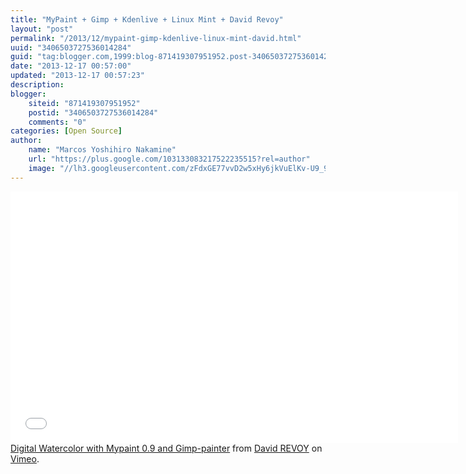 ```yaml
---
title: "MyPaint + Gimp + Kdenlive + Linux Mint + David Revoy"
layout: "post"
permalink: "/2013/12/mypaint-gimp-kdenlive-linux-mint-david.html"
uuid: "3406503727536014284"
guid: "tag:blogger.com,1999:blog-871419307951952.post-3406503727536014284"
date: "2013-12-17 00:57:00"
updated: "2013-12-17 00:57:23"
description: 
blogger:
    siteid: "871419307951952"
    postid: "3406503727536014284"
    comments: "0"
categories: [Open Source]
author: 
    name: "Marcos Yoshihiro Nakamine"
    url: "https://plus.google.com/103133083217522235515?rel=author"
    image: "//lh3.googleusercontent.com/zFdxGE77vvD2w5xHy6jkVuElKv-U9_9qLkRYK8OnbDeJPtjSZ82UPq5w6hJ-SA=w35"
---
```


<div class="css-full-post-content js-full-post-content">
<iframe allowfullscreen="" frameborder="0" height="402" mozallowfullscreen="" src="//player.vimeo.com/video/18157214" webkitallowfullscreen="" width="716"></iframe> <br /><a href="http://vimeo.com/18157214">Digital Watercolor with Mypaint 0.9 and Gimp-painter</a> from <a href="http://vimeo.com/deevad">David REVOY</a> on <a href="https://vimeo.com/">Vimeo</a>.
</div>